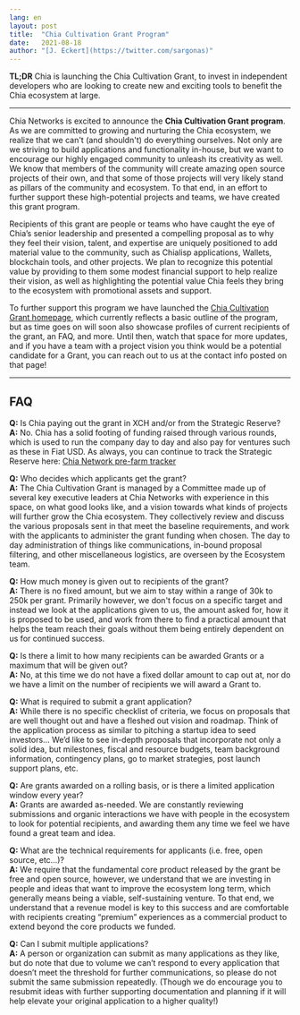 ```yaml
---
lang: en
layout: post
title:  "Chia Cultivation Grant Program"
date:   2021-08-18
author: "[J. Eckert](https://twitter.com/sargonas)"
---
```

**TL;DR** Chia is launching the Chia Cultivation Grant, to invest in independent developers who are looking to create new and exciting tools to benefit the Chia ecosystem at large. 

---

Chia Networks is excited to announce the **Chia Cultivation Grant program**. As we are committed to growing and nurturing the Chia ecosystem, we realize that we can't (and shouldn't) do everything ourselves. Not only are we striving to build applications and functionality in-house, but we want to encourage our highly engaged community to unleash its creativity as well. We know that members of the community will create amazing open source projects of their own, and that some of those projects will very likely stand as pillars of the community and ecosystem. To that end, in an effort to further support these high-potential projects and teams, we have created this grant program.

Recipients of this grant are people or teams who have caught the eye of Chia’s senior leadership and presented a compelling proposal as to why they feel their vision, talent, and expertise are uniquely positioned to add material value to the community, such as Chialisp applications, Wallets, blockchain tools, and other projects. We plan to recognize this potential value by providing to them some modest financial support to help realize their vision, as well as highlighting the potential value Chia feels they bring to the ecosystem with promotional assets and support.

To further support this program we have launched the [Chia Cultivation Grant homepage](https://www.chia.net/grants), which currently reflects a basic outline of the program, but as time goes on will soon also showcase profiles of current recipients of the grant, an FAQ, and more. Until then, watch that space for more updates, and if you have a team with a project vision you think would be a potential candidate for a Grant, you can reach out to us at the contact info posted on that page!

---
## FAQ

**Q:** Is Chia paying out the grant in XCH and/or from the Strategic Reserve?<br />
**A:** No. Chia has a solid footing of funding raised through various rounds, which is used to run the company day to day and also pay for ventures such as these in Fiat USD. As always, you can continue to track the Strategic Reserve here: [Chia Network pre-farm tracker](https://www.chiaexplorer.com/pre-farm)

**Q:** Who decides which applicants get the grant?<br />
**A:** The Chia Cultivation Grant is managed by a Committee made up of several key executive leaders at Chia Networks with experience in this space, on what good looks like, and a vision towards what kinds of projects will further grow the Chia ecosystem. They collectively review and discuss the various proposals sent in that meet the baseline requirements, and work with the applicants to administer the grant funding when chosen. The day to day administration of things like communications, in-bound proposal filtering, and other miscellaneous logistics, are overseen by the Ecosystem team.

**Q:** How much money is given out to recipients of the grant?<br />
**A:** There is no fixed amount, but we aim to stay within a range of 30k to 250k per grant. Primarily however, we don't focus on a specific target and instead we look at the applications given to us, the amount asked for, how it is proposed to be used, and work from there to find a practical amount that helps the team reach their goals without them being entirely dependent on us for continued success.

**Q:** Is there a limit to how many recipients can be awarded Grants or a maximum that will be given out?<br />
**A:** No, at this time we do not have a fixed dollar amount to cap out at, nor do we have a limit on the number of recipients we will award a Grant to.

**Q:** What is required to submit a grant application?<br />
**A:** While there is no specific checklist of criteria, we focus on proposals that are well thought out and have a fleshed out vision and roadmap. Think of the application process as similar to pitching a startup idea to seed investors… We’d like to see in-depth proposals that incorporate not only a solid idea, but milestones, fiscal and resource budgets, team background information, contingency plans, go to market strategies, post launch support plans, etc.

**Q:** Are grants awarded on a rolling basis, or is there a limited application window every year?<br />
**A:** Grants are awarded as-needed. We are constantly reviewing submissions and organic interactions we have with people in the ecosystem to look for potential recipients, and awarding them any time we feel we have found a great team and idea.

**Q:** What are the technical requirements for applicants (i.e. free, open source, etc…)?<br />
**A:** We require that the fundamental core product released by the grant be free and open source, however, we understand that we are investing in people and ideas that want to improve the ecosystem long term, which generally means being a viable, self-sustaining venture. To that end, we understand that a revenue model is key to this success and are comfortable with recipients creating “premium” experiences as a commercial product to extend beyond the core products we funded.

**Q:** Can I submit multiple applications?<br />
**A:** A person or organization can submit as many applications as they like, but do note that due to volume we can’t respond to every application that doesn’t meet the threshold for further communications, so please do not submit the same submission repeatedly. (Though we do encourage you to resubmit ideas with further supporting documentation and planning if it will help elevate your original application to a higher quality!)

